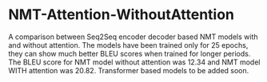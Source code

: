 # NMT-Attention-WithoutAttention
A comparison between Seq2Seq encoder decoder based NMT models with and without attention. The models have been trained only for 25 epochs, they can show much better BLEU scores when trained for longer periods. The BLEU score for NMT model without attention was 12.34 and NMT model WITH attention was 20.82. Transformer based models to be added soon.


